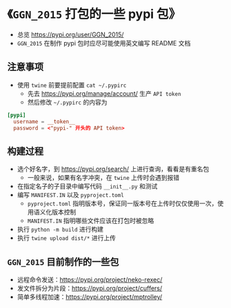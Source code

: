 # 《`GGN_2015` 打包的一些 pypi 包》

- 总览 https://pypi.org/user/GGN_2015/
- `GGN_2015` 在制作 pypi 包时应尽可能使用英文编写 README 文档

## 注意事项

- 使用 `twine` 前要提前配置 `cat ~/.pypirc`
  - 先去 https://pypi.org/manage/account/ 生产 `API token`
  - 然后修改 `~/.pypirc` 的内容为

```toml
[pypi]
  username = __token__
  password = <"pypi-" 开头的 API token>
```

## 构建过程

- 选个好名字，到 https://pypi.org/search/ 上进行查询，看看是有重名包
  - 一般来说，如果有名字冲突，在 `twine` 上传时会遇到报错
- 在指定名子的子目录中编写代码 `__init__.py` 和测试
- 编写 `MANIFEST.IN` 以及 `pyproject.toml`
  - `pyproject.toml` 指明版本号，保证同一版本号在上传时仅仅使用一次，使用语义化版本控制
  - `MANIFEST.IN` 指明哪些文件应该在打包时被忽略
- 执行 `python -m build` 进行构建
- 执行 `twine upload dist/*` 进行上传

## `GGN_2015` 目前制作的一些包

- 远程命令发送：https://pypi.org/project/neko-rexec/
- 发文件拆分为片段：https://pypi.org/project/cuffers/
- 简单多线程加速：https://pypi.org/project/mptrolley/


